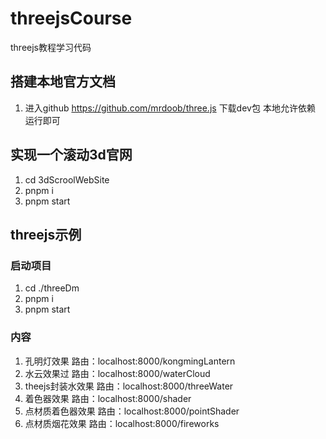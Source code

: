 # threejsCourse
threejs教程学习代码

## 搭建本地官方文档
1.  进入github  https://github.com/mrdoob/three.js 下载dev包 本地允许依赖 运行即可

## 实现一个滚动3d官网
1. cd 3dScroolWebSite 
2. pnpm i
3. pnpm start

## threejs示例
### 启动项目
1. cd ./threeDm
2. pnpm i
3. pnpm start

### 内容
1. 孔明灯效果 路由：localhost:8000/kongmingLantern
2. 水云效果过 路由：localhost:8000/waterCloud
3. theejs封装水效果 路由：localhost:8000/threeWater
3. 着色器效果 路由：localhost:8000/shader
4. 点材质着色器效果 路由：localhost:8000/pointShader
5. 点材质烟花效果   路由：localhost:8000/fireworks